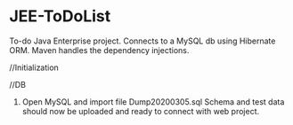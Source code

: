 # JEE-ToDoList
To-do Java Enterprise project. Connects to a MySQL db using Hibernate ORM. Maven handles the dependency injections.

//Initialization

//DB
1. Open MySQL and import file Dump20200305.sql
    Schema and test data should now be uploaded and ready to connect with web project.
    

